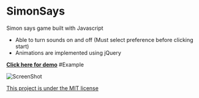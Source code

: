 # SimonSays
Simon says game built with Javascript
* Able to turn sounds on and off (Must select preference before clicking start)
* Animations are implemented using jQuery

**[Click here for demo](http://jonrodriguez.me/simon/)**
#Example

![ScreenShot](https://zippy.gfycat.com/BowedOddAmericantoad.gif)


[This project is under the MIT license](LICENSE)
